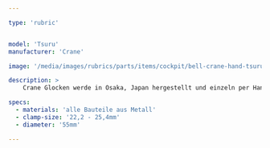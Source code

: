 ```yaml
---

type: 'rubric'


model: 'Tsuru'
manufacturer: 'Crane'

image: '/media/images/rubrics/parts/items/cockpit/bell-crane-hand-tsuru.jpeg'

description: >
    Crane Glocken werde in Osaka, Japan hergestellt und einzeln per Hand bemalt, so ist jede etwas anders. Ihre traditionelle Gestaltung ist zeitlos, ihr Klang ist klar und hell.

specs: 
  - materials: 'alle Bauteile aus Metall'
  - clamp-size: '22,2 - 25,4mm'
  - diameter: '55mm'

---
```


